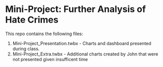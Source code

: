 # Mini-Project: Further Analysis of Hate Crimes

This repo contains the following files:
1. Mini-Project_Presentation.twbx - Charts and dashboard presented during class.
2. Mini-Project_Extra.twbx - Additional charts created by John that were not presented given insufficent time
